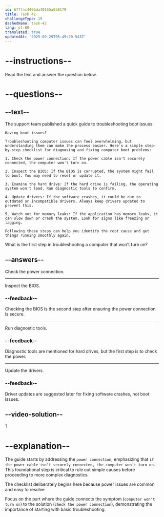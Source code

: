 ```yaml
---
id: 677fac4406da40165a058179
title: Task 42
challengeType: 19
dashedName: task-42
lang: pt-BR
translated: true
updatedAt: '2025-09-29T05:49:20.543Z'
---
```


<!-- READING -->

# --instructions--

Read the text and answer the question below.

# --questions--

## --text--

The support team published a quick guide to troubleshooting boot issues:

`Having boot issues?`

`Troubleshooting computer issues can feel overwhelming, but understanding them can make the process easier. Here's a simple step-by-step checklist for diagnosing and fixing computer boot problems:`

`1. Check the power connection: If the power cable isn't securely connected, the computer won't turn on.`

`2. Inspect the BIOS: If the BIOS is corrupted, the system might fail to boot. You may need to reset or update it.`

`3. Examine the hard drive: If the hard drive is failing, the operating system won't load. Run diagnostic tools to confirm.`

`4. Update drivers: If the software crashes, it could be due to outdated or incompatible drivers. Always keep drivers updated to prevent this.`

`5. Watch out for memory leaks: If the application has memory leaks, it can slow down or crash the system. Look for signs like freezing or lagging.`

`Following these steps can help you identify the root cause and get things running smoothly again.`

What is the first step in troubleshooting a computer that won't turn on?

## --answers--

Check the power connection.

---

Inspect the BIOS.

### --feedback--

Checking the BIOS is the second step after ensuring the power connection is secure.

---

Run diagnostic tools.

### --feedback--

Diagnostic tools are mentioned for hard drives, but the first step is to check the power.

---

Update the drivers.

### --feedback--

Driver updates are suggested later for fixing software crashes, not boot issues.

## --video-solution--

1

# --explanation--

The guide starts by addressing the `power connection`, emphasizing that `if the power cable isn't securely connected, the computer won't turn on`. This foundational step is critical to rule out simple causes before proceeding to more complex diagnostics.

The checklist deliberately begins here because power issues are common and easy to resolve.

Focus on the part where the guide connects the symptom (`computer won't turn on`) to the solution (`check the power connection`), demonstrating the importance of starting with basic troubleshooting.
